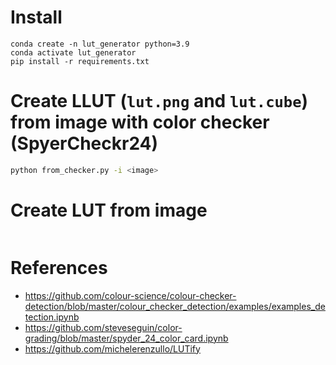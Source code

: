 
# Install

```
conda create -n lut_generator python=3.9
conda activate lut_generator
pip install -r requirements.txt
```

# Create LLUT (`lut.png` and `lut.cube`) from image with color checker (SpyerCheckr24)

```bash
python from_checker.py -i <image>
```

# Create LUT from image

```bash
```


# References

* https://github.com/colour-science/colour-checker-detection/blob/master/colour_checker_detection/examples/examples_detection.ipynb
* https://github.com/steveseguin/color-grading/blob/master/spyder_24_color_card.ipynb
* https://github.com/michelerenzullo/LUTify
